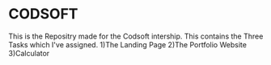 # CODSOFT
This is the Repositry made for the Codsoft intership.
This contains the Three Tasks which I've assigned. 
1)The Landing Page 
2)The Portfolio Website
3)Calculator
